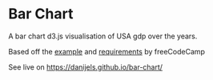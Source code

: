 # Bar Chart

A bar chart d3.js visualisation of USA gdp over the years.

Based off the [example](https://codepen.io/freeCodeCamp/full/GrZVaM) and [requirements](https://www.freecodecamp.org/learn/data-visualization/data-visualization-projects/visualize-data-with-a-bar-chart) by freeCodeCamp

See live on https://danijels.github.io/bar-chart/